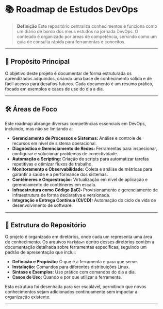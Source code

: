 # 📚 Roadmap de Estudos DevOps

> **Definição**
> Este repositório centraliza conhecimentos e funciona como um diário de bordo dos meus estudos na jornada DevOps. O conteúdo é organizado por áreas de competência, servindo como um guia de consulta rápida para ferramentas e conceitos.

---

## 🎯 Propósito Principal

O objetivo deste projeto é documentar de forma estruturada os aprendizados adquiridos, criando uma base de conhecimento sólida e de fácil acesso para desafios futuros. Cada documento é um resumo prático, focado em exemplos e casos de uso do dia a dia.

---

## 🛠️ Áreas de Foco

Este roadmap abrange diversas competências essenciais em DevOps, incluindo, mas não se limitando a:

-   **Gerenciamento de Processos e Sistemas:** Análise e controle de recursos em nível de sistema operacional.
-   **Diagnóstico e Gerenciamento de Redes:** Ferramentas para inspecionar, configurar e solucionar problemas de conectividade.
-   **Automação e Scripting:** Criação de scripts para automatizar tarefas repetitivas e otimizar fluxos de trabalho.
-   **Monitoramento e Observabilidade:** Coleta e análise de métricas para garantir a saúde e a performance dos sistemas.
-   **Contêineres e Orquestração:** Virtualização em nível de aplicação e gerenciamento de contêineres em escala.
-   **Infraestrutura como Código (IaC):** Provisionamento e gerenciamento de infraestrutura de forma declarativa e versionada.
-   **Integração e Entrega Contínua (CI/CD):** Automação do ciclo de vida de desenvolvimento de software.

---

## 📂 Estrutura do Repositório

O projeto é organizado em diretórios, onde cada um representa uma área de conhecimento. Os arquivos `Markdown` dentro desses diretórios contêm a documentação detalhada sobre ferramentas específicas, seguindo um padrão de apresentação que inclui:

-   **Definição e Propósito:** O que é a ferramenta e para que serve.
-   **Instalação:** Comandos para diferentes distribuições Linux.
-   **Sintaxe e Exemplos:** Uso prático com comandos do dia a dia.
-   **Casos de Uso:** Quando e por que utilizar a ferramenta.

Esta estrutura foi desenhada para ser escalável, permitindo que novos conhecimentos sejam adicionados continuamente sem impactar a organização existente.

---
